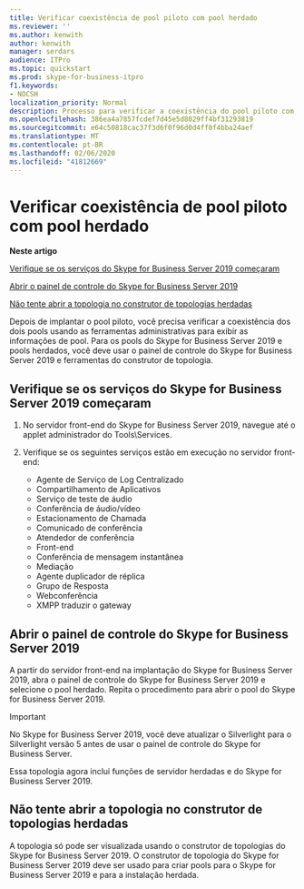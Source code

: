 ```yaml
---
title: Verificar coexistência de pool piloto com pool herdado
ms.reviewer: ''
ms.author: kenwith
author: kenwith
manager: serdars
audience: ITPro
ms.topic: quickstart
ms.prod: skype-for-business-itpro
f1.keywords:
- NOCSH
localization_priority: Normal
description: Processo para verificar a coexistência do pool piloto com o pool herdado.
ms.openlocfilehash: 386ea4a7857fcdef7d45e5d8029ff4bf31293819
ms.sourcegitcommit: e64c50818cac37f3d6f0f96d0d4ff0f4bba24aef
ms.translationtype: MT
ms.contentlocale: pt-BR
ms.lasthandoff: 02/06/2020
ms.locfileid: "41812669"
---
```

# <a name="verify-pilot-pool-coexistence-with-legacy-pool"></a>Verificar coexistência de pool piloto com pool herdado

 **Neste artigo**
  
[Verifique se os serviços do Skype for Business Server 2019 começaram](#sectionSection0)
  
[Abrir o painel de controle do Skype for Business Server 2019](#sectionSection1)
  
[Não tente abrir a topologia no construtor de topologias herdadas](#sectionSection2)
  
Depois de implantar o pool piloto, você precisa verificar a coexistência dos dois pools usando as ferramentas administrativas para exibir as informações de pool. Para os pools do Skype for Business Server 2019 e pools herdados, você deve usar o painel de controle do Skype for Business Server 2019 e ferramentas do construtor de topologia. 
  
## <a name="verify-that-skype-for-business-server-2019-services-have-started"></a>Verifique se os serviços do Skype for Business Server 2019 começaram
<a name="sectionSection0"> </a>

1. No servidor front-end do Skype for Business Server 2019, navegue até o applet administrador do Tools\Services.
    
2. Verifique se os seguintes serviços estão em execução no servidor front-end:

    - Agente de Serviço de Log Centralizado
    - Compartilhamento de Aplicativos
    - Serviço de teste de áudio
    - Conferência de áudio/vídeo
    - Estacionamento de Chamada
    - Comunicado de conferência
    - Atendedor de conferência
    - Front-end
    - Conferência de mensagem instantânea
    - Mediação
    - Agente duplicador de réplica
    - Grupo de Resposta
    - Webconferência
    - XMPP traduzir o gateway

  
## <a name="open-the-skype-for-business-server-2019-control-panel"></a>Abrir o painel de controle do Skype for Business Server 2019
<a name="sectionSection1"> </a>

A partir do servidor front-end na implantação do Skype for Business Server 2019, abra o painel de controle do Skype for Business Server 2019 e selecione o pool herdado. Repita o procedimento para abrir o pool do Skype for Business Server 2019.
  
> [!IMPORTANT]
> No Skype for Business Server 2019, você deve atualizar o Silverlight para o Silverlight versão 5 antes de usar o painel de controle do Skype for Business Server. 
  
Essa topologia agora inclui funções de servidor herdadas e do Skype for Business Server 2019. 

  
## <a name="dont-attempt-to-open-the-topology-in-the-legacy-topology-builder"></a>Não tente abrir a topologia no construtor de topologias herdadas
<a name="sectionSection2"> </a>

A topologia só pode ser visualizada usando o construtor de topologias do Skype for Business Server 2019. O construtor de topologia do Skype for Business Server 2019 deve ser usado para criar pools para o Skype for Business Server 2019 e para a instalação herdada.

  

